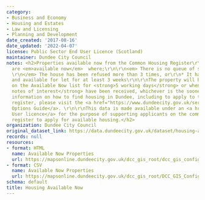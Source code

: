 ```yaml
---
category:
- Business and Economy
- Housing and Estates
- Law and Licensing
- Planning and Development
date_created: '2017-08-16'
date_updated: '2022-04-07'
license: Public Sector End User Licence (Scotland)
maintainer: Dundee City Council
notes: <h2>Properties available now from the Common Housing Register\r\n\r\nProperties
  are <em>available now</em>  where;\r\n\r\n<em> There is no queue of suitable applicants,
  \r\n</em> The house has been refused more than 3 times, or\r\n* It has been empty
  and available for let for at least 3 weeks\r\n\r\nThe property will be advertised
  on the Available Now list for <strong>5 working days</strong> or when <strong>10
  notes of interest</strong> have been received, whichever is the soonest.\r\n\r\nFor
  information on how to find housing in Dundee, including to apply to the common housing
  register, please visit the <a href="https://www.dundeecity.gov.uk/service-area/neighbourhood-services/housing-and-communities/housing-options-dundee">Housing
  Options Guide</a>. \r\n\r\nThis data is made available under an <a href="https://www.ordnancesurvey.co.uk/business-and-government/licensing/licences/osma-end-user-licence.html">End
  User licence</a> for the purpose of supporting applicants on the common housing
  register to apply for available housing.</h2>
organization: Dundee City Council
original_dataset_link: https://data.dundeecity.gov.uk/dataset/housing-available-now
records: null
resources:
- format: HTML
  name: Available Now Properties
  url: https://mapsonline.dundeecity.gov.uk/dcc_gis_root/dcc_gis_config/app_config/availhousing/index.html
- format: CSV
  name: Available Now Properties
  url: https://mapsonline.dundeecity.gov.uk/dcc_gis_root/DCC_GIS_Config/App_Config/AvailHousing/availhousing_csv.ashx
schema: default
title: Housing Available Now
---
```

